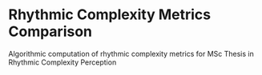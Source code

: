 # Rhythmic Complexity Metrics Comparison
 Algorithmic computation of rhythmic complexity metrics for MSc Thesis in Rhythmic Complexity Perception
